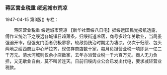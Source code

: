 ### 蒋区营业税重  绥远城市荒凉

1947-04-15
第3版()
专栏：

　　蒋区营业税重
    绥远城市荒凉
    【新华社晋绥八日电】据绥远国民党报纸透露，傅作义统治下之绥远各城镇日趋萧条，归绥街道冷落，商号多趁年关歇业，当局虽强迫开市，但强支门面者仍极寥寥，较敌伪统治时期尤为凄凉。仅次于归绥、包头两地之绥西商业中心萨拉齐，现仅存商店数十家，每月负担营业税一项即达一亿二千万元。清水河城则仅余小店数家，去年亦派营业税一千六百万元。商人无力负担，又无歇业自由，莫不叫苦连天。日前归绥肉业公会已发出代电，要求减轻营业税款。
